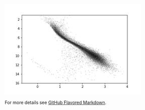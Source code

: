 ![finding chart](https://github.com/Alex-J-Brown/Alex-J-Brown.github.io/blob/master/findingchart.png)

For more details see [GitHub Flavored Markdown](https://guides.github.com/features/mastering-markdown/).
